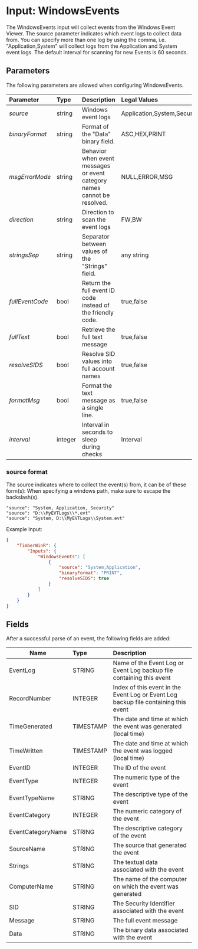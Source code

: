 # Input: WindowsEvents

The WindowsEvents input will collect events from the Windows Event Viewer.   The source parameter indicates which event 
logs to collect data from.  You can specify more than one log by using the comma, i.e.  "Application,System" will collect
logs from the Application and System event logs.  The default interval for scanning for new Events is 60 seconds.

## Parameters
The following parameters are allowed when configuring WindowsEvents.

| Parameter         |     Type       |  Description                                                             | Legal Values                  |  Default |
| :---------------- |:---------------| :----------------------------------------------------------------------- | :---------------------------  | :-- |
| *source*          | string |Windows event logs                                                       | Application,System,Security |  System   |
| *binaryFormat*    | string |Format of the "Data" binary field.                                       | ASC,HEX,PRINT               | **ASC** |
| *msgErrorMode*    | string |Behavior when event messages or event category names cannot be resolved. |NULL,ERROR,MSG               | **MSG** |
| *direction*       | string |Direction to scan the event logs                                         | FW,BW                        | **FW**  |
| *stringsSep*      | string |Separator between values of the "Strings" field.                         | any string                   | vertical bar |
| *fullEventCode*   | bool   |Return the full event ID code instead of the friendly code.              | true,false                   | **false** |
| *fullText*        | bool   |Retrieve the full text message                                           | true,false                   | **true** |
| *resolveSIDS*     | bool   |Resolve SID values into full account names                               | true,false                   | **true** |
| *formatMsg*       | bool   |Format the text message as a single line.                                | true,false                   | **true** |
| *interval*        | integer  | Interval in seconds to sleep during checks                            | Interval                     | 60 |

### source format
The source indicates where to collect the event(s) from, it can be of these form(s): 
When specifying a windows path, make sure to escape the backslash(s).
```
"source": "System, Application, Security"
"source": "D:\\MyEVTLogs\\*.evt"
"source": "System, D:\\MyEVTLogs\\System.evt"
```
Example Input:
```json
{
    "TimberWinR": {
        "Inputs": {
            "WindowsEvents": [
                {
                    "source": "System,Application",
                    "binaryFormat": "PRINT",
                    "resolveSIDS": true
                }
            ]
		}
	}
}
```
## Fields
After a successful parse of an event, the following fields are added:

| Name | Type | Description |
| ---- |:-----| :-----------------------------------------------------------------------|
| EventLog | STRING |Name of the Event Log or Event Log backup file containing this event
| RecordNumber | INTEGER | Index of this event in the Event Log or Event Log backup file containing this event  |
| TimeGenerated | TIMESTAMP | The date and time at which the event was generated (local time)  |
| TimeWritten | TIMESTAMP | The date and time at which the event was logged (local time)  |
| EventID | INTEGER | The ID of the event  |
| EventType | INTEGER | The numeric type of the event  |
| EventTypeName | STRING | The descriptive type of the event  |
| EventCategory | INTEGER | The numeric category of the event  |
| EventCategoryName | STRING | The descriptive category of the event  |
| SourceName | STRING | The source that generated the event  |
| Strings | STRING | The textual data associated with the event 
| ComputerName | STRING | The name of the computer on which the event was generated  |
| SID | STRING | The Security Identifier associated with the event  |
| Message | STRING | The full event message  |
| Data | STRING | The binary data associated with the event  |

